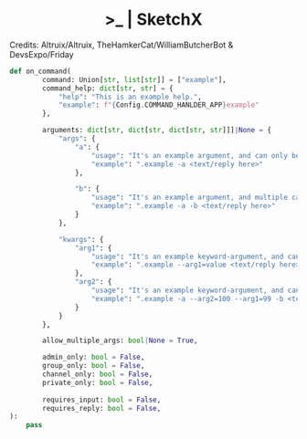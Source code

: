 <h1 align="center">
    <b>
        >_ | SketchX
    </b>
</h1>

Credits: Altruix/Altruix, TheHamkerCat/WilliamButcherBot & DevsExpo/Friday

``` python
def on_command(
        command: Union[str, list[str]] = ["example"],
        command_help: dict[str, str] = {
            "help": "This is an example help.",
            "example": f"{Config.COMMAND_HANLDER_APP}example"
        },

        arguments: dict[str, dict[str, dict[str, str]]]|None = {
            "args": {
                "a": {
                    "usage": "It's an example argument, and can only be 1 character wide.",
                    "example": ".example -a <text/reply here>"
                },

                "b": {
                    "usage": "It's an example argument, and multiple can be passed together.",
                    "example": ".example -a -b <text/reply here>"
                }
            },

            "kwargs": {
                "arg1": {
                    "usage": "It's an example keyword-argument, and can only be more that 1 character wide.",
                    "example": ".example --arg1=value <text/reply here>"
                },
                "arg2": {
                    "usage": "It's an example keyword-argument, and can be used with a simple argument too.",
                    "example": ".example -a --arg2=100 --arg1=99 -b <text/reply here>"
                }
            }
        },

        allow_multiple_args: bool|None = True,

        admin_only: bool = False,
        group_only: bool = False,
        channel_only: bool = False,
        private_only: bool = False,
        
        requires_input: bool = False,
        requires_reply: bool = False,
):
    pass
```
<!--

For any help regarding Markdown:
    https://github.com/Kernix13/markdown-cheatsheet
    https://github.com/tchapi/markdown-cheatsheet
    https://github.com/adam-p/markdown-here/wiki/Markdown-Cheatsheet

    https://docs.github.com/en/get-started/writing-on-github/working-with-advanced-formatting/creating-diagrams

    https://enterprise.github.com/downloads/en/markdown-cheatsheet.pdf

-->